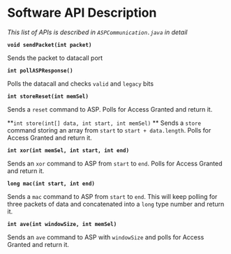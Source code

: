 # Software API Description

*This list of APIs is described in `ASPCommunication.java` in detail*

**`void sendPacket(int packet)`**            

Sends the packet to datacall port



**`int pollASPResponse()`**                  

Polls the datacall and checks `valid` and `legacy` bits



**`int storeReset(int memSel)`**         

Sends a `reset` command to ASP. Polls for Access Granted and return it.



**`int store(int[] data, int start, int memSel)` **
Sends a `store` command storing an array from `start` to `start + data.length`. Polls for Access Granted and return it.



**`int xor(int memSel, int start, int end)`**

Sends an `xor` command to ASP from `start` to `end`. Polls for Access Granted and return it. 



**`long mac(int start, int end)`**

Sends a `mac` command to ASP from `start` to `end`. This will keep polling for three packets of data and concatenated into a `long` type number and return it.



**`int ave(int windowSize, int memSel)`**

Sends an `ave` command to ASP with `windowSize` and polls for Access Granted and return it. 

 









